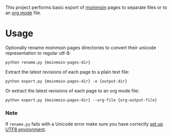 This project performs basic export of [moinmoin](http://moinmo.in/) pages to separate files or to an [org mode](https://orgmode.org) file.

# Usage

Optionally rename moinmoin pages directories to convert their unicode representation to regular utf-8:

```
python rename.py {moinmoin-pages-dir}
```

Extract the latest revisions of each page to a plain text file:

```
python export.py {moinmoin-pages-dir} -o {output-dir}
```

Or extract the latest revisions of each page to an org mode file:

```
python export.py {moinmoin-pages-dir} --org-file {org-output-file}
```

### Note

If `rename.py` fails with a Unicode error make sure you have correctly [set up UTF8 environment](https://perlgeek.de/en/article/set-up-a-clean-utf8-environment).

